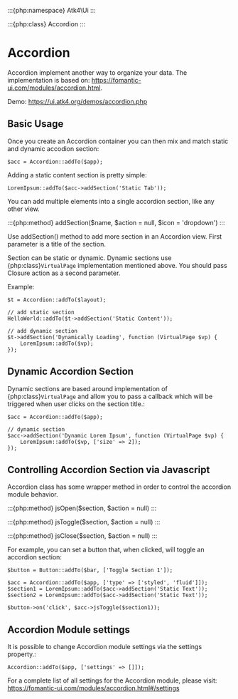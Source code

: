 :::{php:namespace} Atk4\Ui
:::

:::{php:class} Accordion
:::

# Accordion

Accordion implement another way to organize your data. The implementation is based on: https://fomantic-ui.com/modules/accordion.html.

Demo: https://ui.atk4.org/demos/accordion.php

## Basic Usage

Once you create an Accordion container you can then mix and match static and dynamic accodion section:

```
$acc = Accordion::addTo($app);
```

Adding a static content section is pretty simple:

```
LoremIpsum::addTo($acc->addSection('Static Tab'));
```

You can add multiple elements into a single accordion section, like any other view.

:::{php:method} addSection($name, $action = null, $icon = 'dropdown')
:::

Use addSection() method to add more section in an Accordion view. First parameter is a title of the section.

Section can be static or dynamic. Dynamic sections use {php:class}`VirtualPage` implementation mentioned above.
You should pass Closure action as a second parameter.

Example:

```
$t = Accordion::addTo($layout);

// add static section
HelloWorld::addTo($t->addSection('Static Content'));

// add dynamic section
$t->addSection('Dynamically Loading', function (VirtualPage $vp) {
    LoremIpsum::addTo($vp);
});
```

## Dynamic Accordion Section

Dynamic sections are based around implementation of {php:class}`VirtualPage` and allow you
to pass a callback which will be triggered when user clicks on the section title.:

```
$acc = Accordion::addTo($app);

// dynamic section
$acc->addSection('Dynamic Lorem Ipsum', function (VirtualPage $vp) {
    LoremIpsum::addTo($vp, ['size' => 2]);
});
```

## Controlling Accordion Section via Javascript

Accordion class has some wrapper method in order to control the accordion module behavior.

:::{php:method} jsOpen($section, $action = null)
:::

:::{php:method} jsToggle($section, $action = null)
:::

:::{php:method} jsClose($section, $action = null)
:::

For example, you can set a button that, when clicked, will toggle an accordion section:

```
$button = Button::addTo($bar, ['Toggle Section 1']);

$acc = Accordion::addTo($app, ['type' => ['styled', 'fluid']]);
$section1 = LoremIpsum::addTo($acc->addSection('Static Text'));
$section2 = LoremIpsum::addTo($acc->addSection('Static Text'));

$button->on('click', $acc->jsToggle($section1));
```

## Accordion Module settings

It is possible to change Accordion module settings via the settings property.:

```
Accordion::addTo($app, ['settings' => []]);
```

For a complete list of all settings for the Accordion module, please visit: https://fomantic-ui.com/modules/accordion.html#/settings
